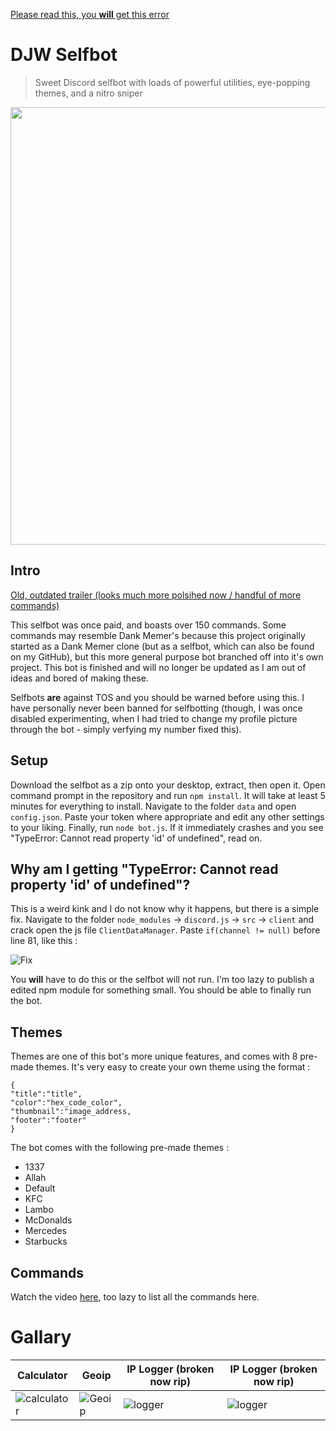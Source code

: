 [Please read this, you **will** get this error](https://github.com/D7W/DJW-Sb/blob/main/README.md#why-am-i-getting-typeerror-cannot-read-property-id-of-undefined) 


# DJW Selfbot
> Sweet Discord selfbot with loads of powerful utilities, eye-popping themes, and a nitro sniper

<img src="https://i.imgur.com/ojuj6Gr.png" width="700">


## Intro

[Old, outdated trailer (looks much more polsihed now / handful of more commands)](https://youtu.be/1Vy0K353Vag)

This selfbot was once paid, and boasts over 150 commands. Some commands may resemble Dank Memer's because this project originally started as a Dank Memer clone (but as a selfbot, which can also be found on my GitHub), but this more general purpose bot branched off into it's own project. This bot is finished and will no longer be updated as I am out of ideas and bored of making these.

Selfbots **are** against TOS and you should be warned before using this. I have personally never been banned for selfbotting (though, I was once disabled experimenting, when I had tried to change my profile picture through the bot - simply verfying my number fixed this).

## Setup

Download the selfbot as a zip onto your desktop, extract, then open it. Open command prompt in the repository and run `npm install`. It will take at least 5 minutes for everything to install. Navigate to the folder `data` and open `config.json`. Paste your token where appropriate and edit any other settings to your liking. Finally, run `node bot.js`. If it immediately crashes and you see "TypeError: Cannot read property 'id' of undefined", read on. 

## Why am I getting "TypeError: Cannot read property 'id' of undefined"?

This is a weird kink and I do not know why it happens, but there is a simple fix. Navigate to the folder `node_modules` -> `discord.js` -> `src` -> `client` and crack open the js file `ClientDataManager`. Paste `if(channel != null)` before line 81, like this :


![Fix](https://i.imgur.com/b9hpwjo.png)


You **will** have to do this or the selfbot will not run. I'm too lazy to publish a edited npm module for something small. You should be able to finally run the bot.

## Themes

Themes are one of this bot's more unique features, and comes with 8 pre-made themes. It's very easy to create your own theme using the format : 

```
{
"title":"title",
"color":"hex_code_color",
"thumbnail":"image_address,
"footer":"footer"
}
```
The bot comes with the following pre-made themes :

  - 1337
  - Allah
  - Default
  - KFC
  - Lambo
  - McDonalds
  - Mercedes
  - Starbucks

## Commands

Watch the video [here](https://youtu.be/1Vy0K353Vag), too lazy to list all the commands here.

# Gallary


| Calculator | Geoip | IP Logger (broken now rip) | IP Logger (broken now rip) |
| ------------- | ------------- | ------------- | ------------- | 
| ![calculator](https://i.imgur.com/xT1oRci.png) | ![Geoip](https://i.imgur.com/Ga82cwg.png) | ![logger](https://i.imgur.com/6sK5NRI.png) | ![logger](https://i.imgur.com/6sK5NRI.png) |


 
